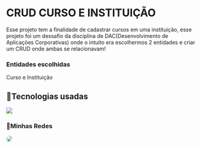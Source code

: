 # CRUD CURSO E INSTITUIÇÃO

Esse projeto tem a finalidade de cadastrar cursos em uma instituição, esse projeto foi um dessafio da disciplina de DAC(Desenvolvimento de Aplicações Corporativas) onde o intuito era escolhermos 2 entidades e criar um CRUD onde ambas se relacionavam!

 ### Entidades escolhidas
 
Curso e Instituição


## 🔨Tecnologias usadas

![](https://skillicons.dev/icons?i=react,js,css,bootstrap)

### 🔔Minhas Redes

<a href="https://www.linkedin.com/in/igorsobral-dev/" target="_blank"><img src="https://img.shields.io/badge/-LinkedIn-%230077B5?style=for-the-badge&logo=linkedin&logoColor=white" style="border-radius: 20px" target="_blank"></a>
